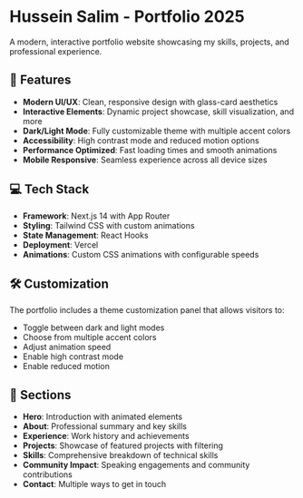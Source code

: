 # Hussein Salim - Portfolio 2025

A modern, interactive portfolio website showcasing my skills, projects, and professional experience.


## 🚀 Features

- **Modern UI/UX**: Clean, responsive design with glass-card aesthetics
- **Interactive Elements**: Dynamic project showcase, skill visualization, and more
- **Dark/Light Mode**: Fully customizable theme with multiple accent colors
- **Accessibility**: High contrast mode and reduced motion options
- **Performance Optimized**: Fast loading times and smooth animations
- **Mobile Responsive**: Seamless experience across all device sizes

## 💻 Tech Stack

- **Framework**: Next.js 14 with App Router
- **Styling**: Tailwind CSS with custom animations
- **State Management**: React Hooks
- **Deployment**: Vercel
- **Animations**: Custom CSS animations with configurable speeds

## 🛠️ Customization

The portfolio includes a theme customization panel that allows visitors to:

- Toggle between dark and light modes
- Choose from multiple accent colors
- Adjust animation speed
- Enable high contrast mode
- Enable reduced motion

## 📱 Sections

- **Hero**: Introduction with animated elements
- **About**: Professional summary and key skills
- **Experience**: Work history and achievements
- **Projects**: Showcase of featured projects with filtering
- **Skills**: Comprehensive breakdown of technical skills
- **Community Impact**: Speaking engagements and community contributions
- **Contact**: Multiple ways to get in touch


